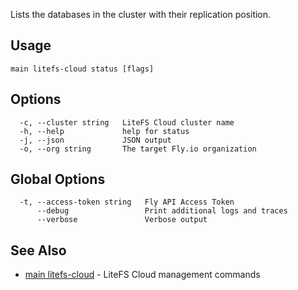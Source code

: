 Lists the databases in the cluster with their replication position.

## Usage
~~~
main litefs-cloud status [flags]
~~~

## Options

~~~
  -c, --cluster string   LiteFS Cloud cluster name
  -h, --help             help for status
  -j, --json             JSON output
  -o, --org string       The target Fly.io organization
~~~

## Global Options

~~~
  -t, --access-token string   Fly API Access Token
      --debug                 Print additional logs and traces
      --verbose               Verbose output
~~~

## See Also

* [main litefs-cloud](/docs/flyctl/main-litefs-cloud/)	 - LiteFS Cloud management commands

